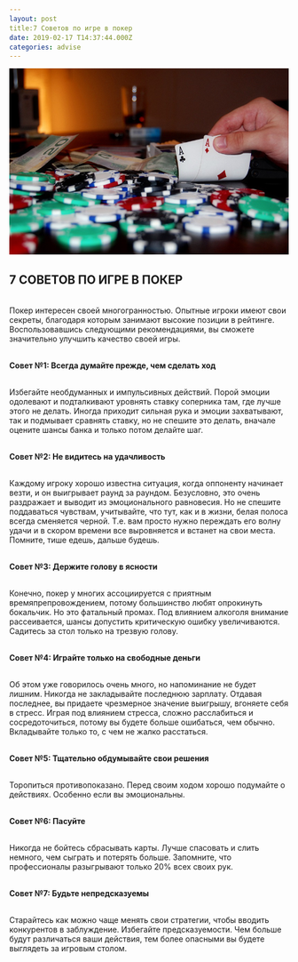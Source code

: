 ```yaml
---
layout: post
title:7 Советов по игре в покер
date: 2019-02-17 T14:37:44.000Z
categories: advise
---
```


<img src="/images/fulls/sovet.png" class="fit image"> 

## 7 СОВЕТОВ ПО ИГРЕ В ПОКЕР

<br>Покер интересен своей многогранностью. Опытные игроки имеют свои секреты, благодаря которым занимают высокие позиции в рейтинге. Воспользовавшись следующими рекомендациями, вы сможете значительно улучшить качество своей игры.

<br><strong>Совет №1: Всегда думайте прежде, чем сделать ход</strong>

<br>Избегайте необдуманных и импульсивных действий. Порой эмоции одолевают и подталкивают уровнять ставку соперника там, где лучше этого не делать. Иногда приходит сильная рука и эмоции захватывают, так и подмывает сравнять ставку, но не спешите это делать, вначале оцените шансы банка и только потом делайте шаг.

<br><strong>Совет №2: Не видитесь на удачливость</strong>

<br>Каждому игроку хорошо известна ситуация, когда оппоненту начинает везти, и он выигрывает раунд за раундом. Безусловно, это очень раздражает и выводит из эмоционального равновесия. Но не спешите поддаваться чувствам, учитывайте, что тут, как и в жизни, белая полоса всегда сменяется черной. Т.е. вам просто нужно переждать его волну удачи и в скором времени все выровняется и встанет на свои места. Помните, тише едешь, дальше будешь.

<br><strong>Совет №3: Держите голову в ясности</strong>

<br>Конечно, покер у многих ассоциируется с приятным времяпрепровождением, потому большинство любят опрокинуть бокальчик. Но это фатальный промах. Под влиянием алкоголя внимание рассеивается, шансы допустить критическую ошибку увеличиваются. Садитесь за стол только на трезвую голову.

<br><strong>Совет №4: Играйте только на свободные деньги</strong>

<br>Об этом уже говорилось очень много, но напоминание не будет лишним. Никогда не закладывайте последнюю зарплату. Отдавая последнее, вы придаете чрезмерное значение выигрышу, вгоняете себя в стресс. Играя под влиянием стресса, сложно расслабиться и сосредоточиться, потому вы будете больше ошибаться, чем обычно. Вкладывайте только то, с чем не жалко расстаться.

<br><strong>Совет №5: Тщательно обдумывайте свои решения</strong>

<br>Торопиться противопоказано. Перед своим ходом хорошо подумайте о действиях. Особенно если вы эмоциональны.

<br><strong>Совет №6: Пасуйте</strong>

<br>Никогда не бойтесь сбрасывать карты. Лучше спасовать и слить немного, чем сыграть и потерять больше. Запомните, что профессионалы разыгрывают только 20% всех своих рук.

<br><strong>Совет №7: Будьте непредсказуемы</strong>

<br>Старайтесь как можно чаще менять свои стратегии, чтобы вводить конкурентов в заблуждение. Избегайте предсказуемости. Чем больше будут различаться ваши действия, тем более опасными вы будете выглядеть за игровым столом. 

